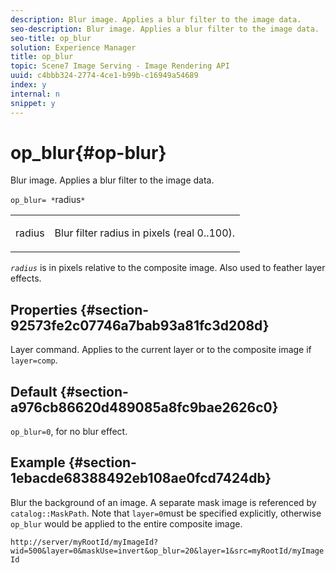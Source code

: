 ```yaml
---
description: Blur image. Applies a blur filter to the image data.
seo-description: Blur image. Applies a blur filter to the image data.
seo-title: op_blur
solution: Experience Manager
title: op_blur
topic: Scene7 Image Serving - Image Rendering API
uuid: c4bbb324-2774-4ce1-b99b-c16949a54689
index: y
internal: n
snippet: y
---
```


# op_blur{#op-blur}

Blur image. Applies a blur filter to the image data.

 `op_blur= *`radius`*`

<table id="simpletable_1DD41D819BE74130A77ECFC28486F70A"> 
 <tr class="strow"> 
  <td class="stentry"> <p><span class="varname"> radius</span> </p> </td> 
  <td class="stentry"> <p>Blur filter radius in pixels (real 0..100). </p></td> 
 </tr> 
</table>

*`radius`* is in pixels relative to the composite image. Also used to feather layer effects.

## Properties {#section-92573fe2c07746a7bab93a81fc3d208d}

Layer command. Applies to the current layer or to the composite image if `layer=comp`.

## Default {#section-a976cb86620d489085a8fc9bae2626c0}

`op_blur=0`, for no blur effect.

## Example {#section-1ebacde68388492eb108ae0fcd7424db}

Blur the background of an image. A separate mask image is referenced by `catalog::MaskPath`. Note that `layer=0`must be specified explicitly, otherwise `op_blur` would be applied to the entire composite image.

`http://server/myRootId/myImageId?wid=500&layer=0&maskUse=invert&op_blur=20&layer=1&src=myRootId/myImageId` 
